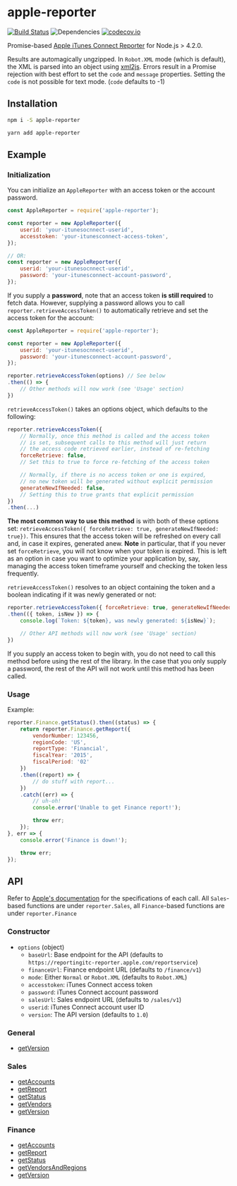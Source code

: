 # apple-reporter

[![Build Status](https://travis-ci.org/beardon/apple-reporter.svg?branch=master)](https://travis-ci.org/beardon/apple-reporter)
![Dependencies](https://david-dm.org/beardon/apple-reporter.svg)
[![codecov.io](http://codecov.io/github/beardon/apple-reporter/coverage.svg?branch=master)](http://codecov.io/github/beardon/apple-reporter?branch=master)

Promise-based [Apple iTunes Connect Reporter](http://help.apple.com/itc/appsreporterguide) for Node.js > 4.2.0.

Results are automagically ungzipped. In `Robot.XML` mode (which is default), the XML is parsed into an object using [xml2js](https://www.npmjs.com/package/xml2js). Errors result in a Promise rejection with best effort to set the `code` and `message` properties. Setting the `code` is not possible for text mode. (`code` defaults to -1)

## Installation

```bash
npm i -S apple-reporter
```

```bash
yarn add apple-reporter
```

## Example

### Initialization

You can initialize an `AppleReporter` with an access token or the account password.

```js
const AppleReporter = require('apple-reporter');

const reporter = new AppleReporter({
    userid: 'your-itunesocnnect-userid',
    accesstoken: 'your-itunesconnect-access-token',
});

// OR:
const reporter = new AppleReporter({
    userid: 'your-itunesocnnect-userid',
    password: 'your-itunesconnect-account-password',
});
```
If you supply a **password**, note that an access token **is still required** to fetch data.
However, supplying a password allows you to call `reporter.retrieveAccessToken()` to automatically retrieve and set the access token for the account:

```js
const AppleReporter = require('apple-reporter');

const reporter = new AppleReporter({
    userid: 'your-itunesocnnect-userid',
    password: 'your-itunesconnect-account-password',
});

reporter.retrieveAccessToken(options) // See below
.then(() => {
    // Other methods will now work (see 'Usage' section)
})
```

`retrieveAccessToken()` takes an options object, which defaults to the following:

```js
reporter.retrieveAccessToken({
    // Normally, once this method is called and the access token
    // is set, subsequent calls to this method will just return
    // the access code retrieved earlier, instead of re-fetching
    forceRetrieve: false,
    // Set this to true to force re-fetching of the access token

    // Normally, if there is no access token or one is expired,
    // no new token will be generated without explicit permission
    generateNewIfNeeded: false,
    // Setting this to true grants that explicit permission
})
.then(...)
```

**The most common way to use this method** is with both of these options set: `retrieveAccessToken({ forceRetrieve: true, generateNewIfNeeded: true})`.
This ensures that the access token will be refreshed on every call and, in case it expires, generated anew.
**Note** in particular, that if you never set `forceRetrieve`, you will not know when your token is expired.
This is left as an option in case you want to optimize your application by, say, managing the access token timeframe yourself and checking the token less frequently.

`retrieveAccessToken()` resolves to an object containing the token and a boolean indicating if it was newly generated or not:

```js
reporter.retrieveAccessToken({ forceRetrieve: true, generateNewIfNeeded: true })
.then(({ token, isNew }) => {
    console.log(`Token: ${token}, was newly generated: ${isNew}`);

    // Other API methods will now work (see 'Usage' section)
})
```

If you supply an access token to begin with, you do not need to call this method before using the rest of the library.
In the case that you only supply a password, the rest of the API will not work until this method has been called.

### Usage

Example:

```js
reporter.Finance.getStatus().then((status) => {
    return reporter.Finance.getReport({
        vendorNumber: 123456,
        regionCode: 'US',
        reportType: 'Financial',
        fiscalYear: '2015',
        fiscalPeriod: '02'
    })
    .then((report) => {
        // do stuff with report...
    })
    .catch((err) => {
        // uh-oh!
        console.error('Unable to get Finance report!');

        throw err;
    });
}, err => {
    console.error('Finance is down!');

    throw err;
});  
```

## API

Refer to [Apple's documentation](http://help.apple.com/itc/appsreporterguide) for the specifications of each call. All `Sales`-based functions are under `reporter.Sales`, all `Finance`-based functions are under `reporter.Finance`

### Constructor
- `options` (object)
  - `baseUrl`: Base endpoint for the API (defaults to `https://reportingitc-reporter.apple.com/reportservice`)
  - `financeUrl`: Finance endpoint URL (defaults to `/finance/v1`)
  - `mode`: Either `Normal` or `Robot.XML` (defaults to `Robot.XML`)
  - `accesstoken`: iTunes Connect access token
  - `password`: iTunes Connect account password
  - `salesUrl`: Sales endpoint URL (defaults to `/sales/v1`)
  - `userid`: iTunes Connect account user ID
  - `version`: The API version (defaults to `1.0`)

### General
- [getVersion](https://help.apple.com/itc/appsreporterguide/#/itc7e183be3b)

### Sales
- [getAccounts](https://help.apple.com/itc/appsreporterguide/#/itcccef1d795)
- [getReport](https://help.apple.com/itc/appsreporterguide/#/itcbd9ed14ac)
- [getStatus](https://help.apple.com/itc/appsreporterguide/#/itc469b4b7eb)
- [getVendors](https://help.apple.com/itc/appsreporterguide/#/itcb14145fbd)
- [getVersion](https://help.apple.com/itc/appsreporterguide/#/itc7e183be3b)

### Finance
- [getAccounts](https://help.apple.com/itc/appsreporterguide/#/itcccef1d795)
- [getReport](https://help.apple.com/itc/appsreporterguide/#/itc21263284f)
- [getStatus](https://help.apple.com/itc/appsreporterguide/#/itc469b4b7eb)
- [getVendorsAndRegions](https://help.apple.com/itc/appsreporterguide/#/itc0bc116f31)
- [getVersion](https://help.apple.com/itc/appsreporterguide/#/itc7e183be3b)
